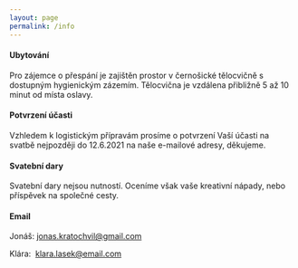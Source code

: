 ```yaml
---
layout: page
permalink: /info
---
```

#### Ubytování
Pro zájemce o přespání je zajištěn prostor v černošické tělocvičně s dostupným hygienickým zázemím. Tělocvična je vzdálena přibližně 5 až 10 minut od místa oslavy.

#### Potvrzení účasti
Vzhledem k logistickým přípravám prosíme o potvrzení Vaší účasti na svatbě nejpozději do 12.6.2021 na naše e-mailové adresy, děkujeme.

#### Svatební dary
Svatební dary nejsou nutností. Oceníme však vaše kreativní nápady, nebo příspěvek na společné cesty.

#### Email

Jonáš: [jonas.kratochvil@gmail.com](mailto:jonas.kratochvil@gmail.com)

Klára:&nbsp; [klara.lasek@email.com](mailto:klara.lasek@email.cz)
